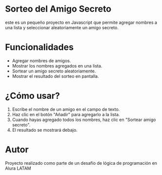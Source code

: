 # Sorteo del Amigo Secreto

este es un pequeño proyecto en Javascript que permite agregar nombres a una lista y seleccionar aleatoriamente un amigo secreto.

# Funcionalidades

- Agregar nombres de amigos.
- Mostrar los nombres agregados en una lista.
- Sortear un amigo secreto aleatoriamente.
- Mostrar el resultado del sorteo en pantalla.

# ¿Cómo usar?

1. Escribe el nombre de un amigo en el campo de texto.
2. Haz clic en el botón "Añadir" para agregarlo a la lista.
3. Cuando hayas agregado todos los nombres, haz clic en "Sortear amigo secreto".
4. El resultado se mostrará debajo.

# Autor

Proyecto realizado como parte de un desafío de lógica de programación en Alura LATAM 
